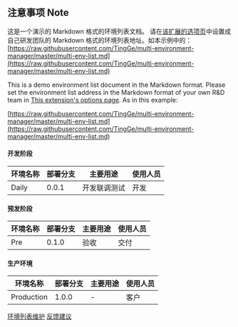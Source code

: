 ## 注意事项 Note

这是一个演示的 Markdown 格式的环境列表文档。
请在[该扩展的选项页](chrome-extension://ehboglklfbenahbjndhnpkicglekincp/options.html)中设置成自己研发团队的 Markdown 格式的环境列表地址。如本示例中的：
[https://raw.githubusercontent.com/TingGe/multi-environment-manager/master/multi-env-list.md](https://raw.githubusercontent.com/TingGe/multi-environment-manager/master/multi-env-list.md)

This is a demo environment list document in the Markdown format.
Please set the environment list address in the Markdown format of your own R&D team in [This extension's options page](chrome-extension://ehboglklfbenahbjndhnpkicglekincp/options.html). As in this example:

[https://raw.githubusercontent.com/TingGe/multi-environment-manager/master/multi-env-list.md](https://raw.githubusercontent.com/TingGe/multi-environment-manager/master/multi-env-list.md)

#### **开发阶段**

| 环境名称 | **部署分支** | **主要用途** | **使用人员** |
| -------- | ------------ | ------------ | ------------ |
| Daily    | 0.0.1        | 开发联调测试 | 开发         |

#### **预发阶段**

| 环境名称                                                     | **部署分支** | **主要用途** | 使用人员 |
| ------------------------------------------------------------ | ------------ | ------------ | ---------------- |
| Pre                               | 0.1.0 | 验收 | 交付      |

#### 生产环境

| 环境名称   | **部署分支** | 主要用途 | 使用人员 |
| ---------- | ------------ | -------- | -------- |
| Production | 1.0.0        | -        | 客户     |

[环境列表维护](https://github.com/TingGe/multi-env-switch/edit/master/multi-env-list.md)
[反馈建议](https://github.com/TingGe/multi-env-switch/issues)

